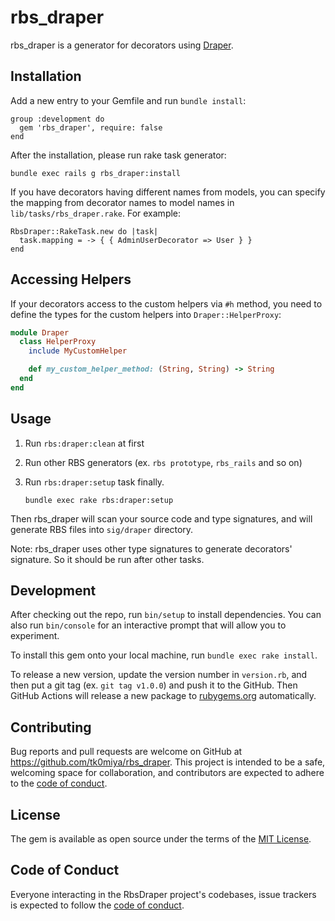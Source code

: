 # rbs_draper

rbs_draper is a generator for decorators using [Draper](https://github.com/drapergem/draper).

## Installation

Add a new entry to your Gemfile and run `bundle install`:

    group :development do
      gem 'rbs_draper', require: false
    end

After the installation, please run rake task generator:

    bundle exec rails g rbs_draper:install

If you have decorators having different names from models, you can specify the mapping from
decorator names to model names in `lib/tasks/rbs_draper.rake`. For example:

    RbsDraper::RakeTask.new do |task|
      task.mapping = -> { { AdminUserDecorator => User } }
    end

## Accessing Helpers

If your decorators access to the custom helpers via `#h` method, you need to define the types
for the custom helpers into `Draper::HelperProxy`:

```ruby 
module Draper
  class HelperProxy
    include MyCustomHelper

    def my_custom_helper_method: (String, String) -> String
  end
end
```

## Usage

1. Run `rbs:draper:clean` at first
2. Run other RBS generators (ex. `rbs prototype`, `rbs_rails` and so on)
3. Run `rbs:draper:setup` task finally.

       bundle exec rake rbs:draper:setup

Then rbs_draper will scan your source code and type signatures, and will generate
RBS files into `sig/draper` directory.

Note: rbs_draper uses other type signatures to generate decorators' signature.
      So it should be run after other tasks.

## Development

After checking out the repo, run `bin/setup` to install dependencies. You can also
run `bin/console` for an interactive prompt that will allow you to experiment.

To install this gem onto your local machine, run `bundle exec rake install`.

To release a new version, update the version number in `version.rb`, and then put
a git tag (ex. `git tag v1.0.0`) and push it to the GitHub.  Then GitHub Actions
will release a new package to [rubygems.org](https://rubygems.org) automatically.

## Contributing

Bug reports and pull requests are welcome on GitHub at https://github.com/tk0miya/rbs_draper.
This project is intended to be a safe, welcoming space for collaboration, and contributors are
expected to adhere to the [code of conduct](https://github.com/tk0miya/rbs_draper/blob/main/CODE_OF_CONDUCT.md).

## License

The gem is available as open source under the terms of the [MIT License](https://opensource.org/licenses/MIT).

## Code of Conduct

Everyone interacting in the RbsDraper project's codebases, issue trackers is expected to
follow the [code of conduct](https://github.com/tk0miya/rbs_draper/blob/main/CODE_OF_CONDUCT.md).
